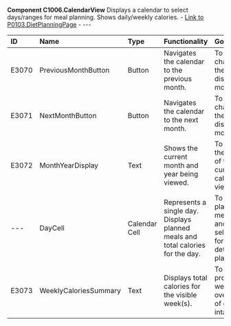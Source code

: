 **Component C1006.CalendarView**
Displays a calendar to select days/ranges for meal planning. Shows daily/weekly calories. - [Link to P0103.DietPlanningPage](../MasterFile.md#page-p0103dietplanningpage) - ---

| ID    | Name                     | Type            | Functionality                                                                 | Goal                                                              | Trigger | Link   |
| :---- | :----------------------- | :-------------- | :---------------------------------------------------------------------------- | :---------------------------------------------------------------- | :------ | :----- |
| E3070 | PreviousMonthButton      | Button          | Navigates the calendar to the previous month.                                 | To change the displayed month.                                    | ---     | ---    |
| E3071 | NextMonthButton          | Button          | Navigates the calendar to the next month.                                     | To change the displayed month.                                    | ---     | ---    |
| E3072 | MonthYearDisplay         | Text            | Shows the current month and year being viewed.                                | To inform the user of the current calendar view.                  | ---     | ---    |
| ---   | DayCell                  | Calendar Cell   | Represents a single day. Displays planned meals and total calories for the day. | To show planned meals and allow selection for detailed planning.  | ---     | ---    |
| E3073 | WeeklyCaloriesSummary    | Text            | Displays total calories for the visible week(s).                              | To provide a weekly overview of calorie intake.                   | ---     | ---    |
